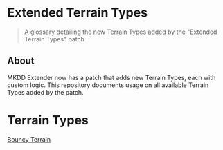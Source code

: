 # **Extended Terrain Types**
> A glossary detailing the new Terrain Types added by the "Extended Terrain Types" patch
## About

MKDD Extender now has a patch that adds new Terrain Types, each with custom logic. This repository documents usage on all available Terrain Types added by the patch.

# Terrain Types
[Bouncy Terrain](bouncy_terrain_type/BOUNCY_TERRAIN_TYPE.md)

